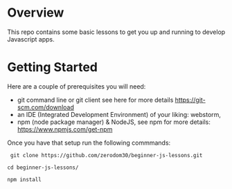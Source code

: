 # Overview 

This repo contains some basic lessons to get you up and running to develop Javascript apps.

# Getting Started

Here are a couple of prerequisites you will need:

- git command line or git client see here for more details https://git-scm.com/download
- an IDE (Integrated Development Environment) of your liking: webstorm,
- npm (node package manager) & NodeJS, see npm for more details: https://www.npmjs.com/get-npm

Once you have that setup run the following commmands: 

` git clone https://github.com/zerodom30/beginner-js-lessons.git`

`cd beginner-js-lessons/`

`npm install` 
   

  